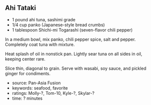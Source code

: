 Ahi Tataki
----------

- 1 pound ahi tuna, sashimi grade
- 1/4 cup panko (Japanese-style bread crumbs)
- 1 tablespoon Shichi-mi Togarashi (seven-flavor chili pepper)

In a medium bowl, mix panko, chili pepper spice, salt and pepper.
Completely coat tuna with mixture.

Heat splash of oil in nonstick pan.  Lightly sear tuna on all sides in
oil, keeping center rare.

Slice thin, diagonal to grain.  Serve with wasabi, soy sauce, and
pickled ginger for condiments.

- source: Pan-Asia Fusion
- keywords: seafood, favorite
- ratings: Molly-?, Tom-10, Kyle-?, Skylar-?
- time: ? minutes
